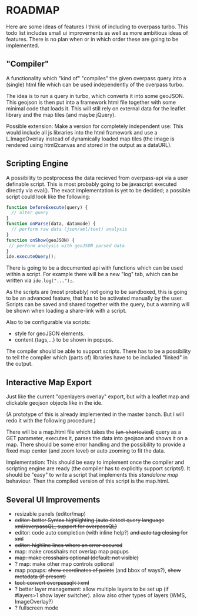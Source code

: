 ROADMAP
=======

Here are some ideas of features I think of including to overpass turbo. This todo list includes small ui improvements as well as more ambitious ideas of features. There is no plan when or in which order these are going to be implemented.

"Compiler"
----------

A functionality which "kind of" "compiles" the given overpass query into a (single) html file which can be used independently of the overpass turbo.

The idea is to run a query in turbo, which converts it into some geoJSON. This geojson is then put into a framework html file together with some minimal code that loads it.
This will still rely on external data for the leaflet library and the map tiles (and maybe jQuery).

Possible extension: Make a version for completely independent use: This would include all js libraries into the html framework and use a L.ImageOverlay instead of dynamically loaded map tiles (the image is rendered using html2canvas and stored in the output as a dataURL).

Scripting Engine
----------------

A possibility to postprocess the data recieved from overpass-api via a user definable script. This is most probably going to be javascript executed directly via eval(). The exact implementation is yet to be decided; a possible script could look like the following:

```javascript
function beforeExecute(query) {
  // alter query
}
function onParse(data, datamode) {
  // perform raw data (json/xml/text) analysis
}
function onShow(geoJSON) {
 // perform analysis with geoJSON parsed data
}
ide.executeQuery();
```

There is going to be a documented api with functions which can be used within a script. For example there will be a new "log" tab, which can be written via `ide.log("...");`.

As the scripts are (most probably) not going to be sandboxed, this is going to be an advanced feature, that has to be activated manually by the user. Scripts can be saved and shared together with the query, but a warning will be shown when loading a share-link with a script.

Also to be configurable via scripts:
* style for geoJSON elements.
* content (tags,...) to be shown in popups.

The compiler should be able to support scripts. There has to be a possibility to tell the compiler which (parts of) libraries have to be included "linked" in the output.

Interactive Map Export
----------------------

Just like the current "openlayers overlay" export, but with a leaflet map and clickable geojson objects like in the ide.

(A prototype of this is already implemented in the master banch. But I will redo it with the following procedure.)

There will be a map.html file which takes the ~~(un-shortcuted)~~ query as a GET parameter, executes it, parses the data into geojson and shows it on a map. There should be some error handling and the possibility to provide a fixed map center (and zoom level) or auto zooming to fit the data.

Implementation: This should be easy to implement once the compiler and scripting engine are ready (the compiler has to explicitly support scripts!). It should be "easy" to write a script that implements this *standalone map* behaviour. Then the compiled version of this script is the map.html.

Several UI Improvements
-----------------------

* resizable panels (editor/map)
* ~~editor: better Syntax highlighting (auto detect query language xml/overpassQL, support for overpassQL)~~
* editor: code auto completion (with inline help?) ~~and auto tag closing for xml~~
* ~~editor: highline lines where an error occured~~
* map: make crosshairs not overlap map popups
* ~~map: make crosshairs optional (default: not visible)~~
* ? map: make other map controls optional
* map popups: ~~show coordinates of points~~ (and bbox of ways?), ~~show metadata (if present)~~
* ~~tool: convert overpassql<->xml~~
* ? better layer management: allow multiple layers to be set up (if #layers>1 show layer switcher). allow also other types of layers (WMS, ImageOverlay?)
* ? fullscreen mode
